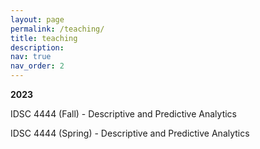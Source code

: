 ```yaml
---
layout: page
permalink: /teaching/
title: teaching
description:
nav: true
nav_order: 2
---
```


<b>2023</b>

IDSC 4444 (Fall) - Descriptive and Predictive Analytics

IDSC 4444 (Spring) - Descriptive and Predictive Analytics